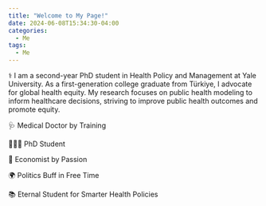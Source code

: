 ```yaml
---
title: "Welcome to My Page!"
date: 2024-06-08T15:34:30-04:00
categories:
  - Me
tags:
  - Me
---
```


⚕️ I am a second-year PhD student in Health Policy and Management at Yale University. As a first-generation college graduate from Türkiye, I advocate for global health equity. My research focuses on public health modeling to inform healthcare decisions, striving to improve public health outcomes and promote equity.

🩺 Medical Doctor by Training

👨🏻‍💻 PhD Student

🧮 Economist by Passion

🌍 Politics Buff in Free Time

📚 Eternal Student for Smarter Health Policies

